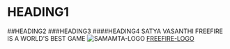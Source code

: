 # HEADING1
##HEADING2
###HEADING3
####HEADING4
SATYA VASANTHI
FREEFIRE IS A WORLD'S BEST GAME
![SAMAMTA-LOGO](https://www.wallpapertip.com/wmimgs/96-969496_samantha-hd-images-samantha-in-pink-saree.jpg)
[FREEFIRE-LOGO](https://i.pinimg.com/originals/29/6f/0d/296f0de0d5c204bccca4eee6001615c2.jpg)
